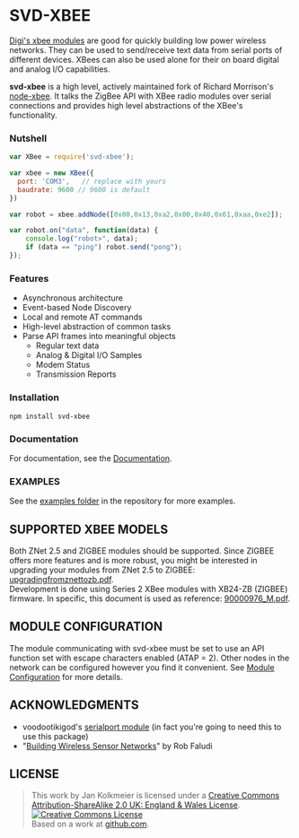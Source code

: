 # SVD-XBEE

[Digi's xbee modules](http://www.digi.com/xbee) are good for quickly building low power wireless networks. They can be used to send/receive text data from serial ports of different devices. XBees can also be used alone for their on board digital and analog I/O capabilities.

**svd-xbee** is a high level, actively maintained fork of Richard Morrison's [node-xbee](http://github.com/mozz100/node-xbee). It talks the ZigBee API with XBee radio modules over serial connections and provides high level abstractions of the XBee's functionality.

### Nutshell
```javascript
var XBee = require('svd-xbee');

var xbee = new XBee({
  port: 'COM3',   // replace with yours
  baudrate: 9600 // 9600 is default
})

var robot = xbee.addNode([0x00,0x13,0xa2,0x00,0x40,0x61,0xaa,0xe2]);

var robot.on("data", function(data) {
    console.log("robot>", data);
    if (data == "ping") robot.send("pong");
});
```
### Features

- Asynchronous architecture
- Event-based Node Discovery
- Local and remote AT commands
- High-level abstraction of common tasks
- Parse API frames into meaningful objects
    - Regular text data
    - Analog & Digital I/O Samples
    - Modem Status
    - Transmission Reports

### Installation

    npm install svd-xbee

### Documentation

For documentation, see the [Documentation](https://github.com/jouz/svd-xbee/wiki/Documentation).

### EXAMPLES

See the [examples folder](https://github.com/jouz/svd-xbee/tree/master/examples) in the repository for more examples.

## SUPPORTED XBEE MODELS

Both ZNet 2.5 and ZIGBEE modules should be supported. Since ZIGBEE offers more features and is more robust, you might be interested in upgrading your modules from ZNet 2.5 to ZIGBEE: [upgradingfromznettozb.pdf](ftp://ftp1.digi.com/support/documentation/upgradingfromznettozb.pdf).  
Development is done using Series 2 XBee modules with XB24-ZB (ZIGBEE) firmware. In specific, this document is used as reference: [90000976_M.pdf](http://ftp1.digi.com/support/documentation/90000976_M.pdf "http://ftp1.digi.com/support/documentation/90000976_M.pdf").


## MODULE CONFIGURATION

The module communicating with svd-xbee must be set to use an API function set with escape characters enabled (ATAP = 2). Other nodes in the network can be configured however you find it convenient. See [Module Configuration](https://github.com/jouz/svd-xbee/wiki/Module-Configurationi) for more details.


## ACKNOWLEDGMENTS

* voodootikigod's [serialport module](https://github.com/voodootikigod/node-serialport) (in fact you're going to need this to use this package)
* "[Building Wireless Sensor Networks](http://shop.oreilly.com/product/9780596807740.do)" by Rob Faludi


## LICENSE


> This work by <span xmlns:cc="http://creativecommons.org/ns#" property="cc:attributionName">Jan Kolkmeier</span> is licensed under a <a rel="license" href="http://creativecommons.org/licenses/by-sa/2.0/uk/">Creative Commons Attribution-ShareAlike 2.0 UK: England &amp; Wales License</a>.<br /><a rel="license" href="http://creativecommons.org/licenses/by-sa/2.0/uk/"><img alt="Creative Commons License" style="border-width:0" src="http://i.creativecommons.org/l/by-sa/2.0/uk/88x31.png" /></a><br />Based on a work at <a xmlns:dct="http://purl.org/dc/terms/" href="https://github.com/mozz100/node-xbee" rel="dct:source">github.com</a>.
